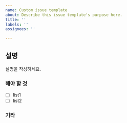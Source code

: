 ```yaml
---
name: Custom issue template
about: Describe this issue template's purpose here.
title: ''
labels: ''
assignees: ''

---
```


## 설명
설명을 작성하세요.

### 해야 할 것
* [ ] list1
* [ ] list2

### 기타
